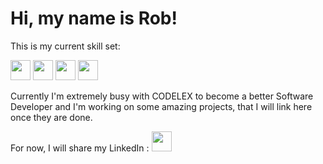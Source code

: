 <h1>Hi, my name is Rob!</h1> 

This is my current skill set:

<img height="32" width="32" src="https://cdn.jsdelivr.net/npm/simple-icons@v3/icons/csharp.svg" /> <img height="32" width="32" src="https://cdn.jsdelivr.net/npm/simple-icons@v3/icons/git.svg" /> <img height="32" width="32" src="https://cdn.jsdelivr.net/npm/simple-icons@v3/icons/dot-net.svg" /> <img height="32" width="32" src="https://cdn.jsdelivr.net/npm/simple-icons@v3/icons/sqlite.svg" /> 

<p>Currently I'm extremely busy with CODELEX to become a better Software Developer and I'm working on some amazing projects, that I will link here once they are done.</p>
<p>For now, I will share my LinkedIn : <a href="https://www.linkedin.com/in/robertssilins/" target="blank"><img height="32" width="32" src="https://cdn.jsdelivr.net/npm/simple-icons@v3/icons/linkedin.svg" /></a>
